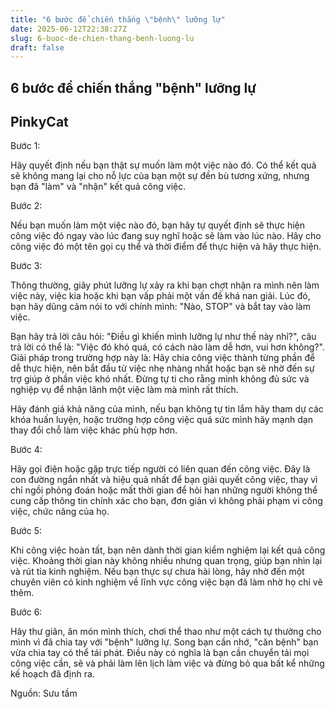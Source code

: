```yaml
---
title: "6 bước để chiến thắng \"bệnh\" lưỡng lự"
date: 2025-06-12T22:38:27Z
slug: 6-buoc-de-chien-thang-benh-luong-lu
draft: false
---
```


## 6 bước để chiến thắng "bệnh" lưỡng lự

## PinkyCat

Bước 1: 
 
Hãy quyết định nếu bạn thật sự muốn làm một việc nào đó. Có thể kết quả sẽ không mang lại cho nỗ lực của bạn một sự đền bù tương xứng, nhưng bạn đã "làm" và "nhận" kết quả công việc. 
 
Bước 2:
 
Nếu bạn muốn làm một việc nào đó, bạn hãy tự quyết định sẽ thực hiện công việc đó ngay vào lúc đang suy nghĩ hoặc sẽ làm vào lúc nào. Hãy cho công việc đó một tên gọi cụ thể và thời điểm để thực hiện và hãy thực hiện. 
 
Bước 3:
 
Thông thường, giây phút lưỡng lự xảy ra khi bạn chợt nhận ra mình nên làm việc này, việc kia hoặc khi bạn vấp phải một vấn đề khá nan giải. Lúc đó, bạn hãy dũng cảm nói to với chính mình: "Nào, STOP" và bắt tay vào làm việc. 
 
Bạn hãy trả lời câu hỏi: "Điều gì khiến mình lưỡng lự như thế này nhỉ?", câu trả lời có thể là: "Việc đó khó quá, có cách nào làm dễ hơn, vui hơn không?". Giải pháp trong trường hợp này là: Hãy chia công việc thành từng phần để dễ thực hiện, nên bắt đầu từ việc nhẹ nhàng nhất hoặc bạn sẽ nhờ đến sự trợ giúp ở phần việc khó nhất. Đừng tự ti cho rằng mình không đủ sức và nghiệp vụ để nhận lãnh một việc làm mà mình rất thích. 
 
Hãy đánh giá khả năng của mình, nếu bạn không tự tin lắm hãy tham dự các khóa huấn luyện, hoặc trường hợp công việc quá sức mình hãy mạnh dạn thay đổi chỗ làm việc khác phù hợp hơn. 
 
Bước 4: 
 
Hãy gọi điện hoặc gặp trực tiếp người có liên quan đến công việc. Đây là con đường ngắn nhất và hiệu quả nhất để bạn giải quyết công việc, thay vì chỉ ngồi phỏng đoán hoặc mất thời gian để hỏi han những người không thể cung cấp thông tin chính xác cho bạn, đơn giản vì không phải phạm vi công việc, chức năng của họ. 
 
Bước 5: 
 
Khi công việc hoàn tất, bạn nên dành thời gian kiểm nghiệm lại kết quả công việc. Khoảng thời gian này không nhiều nhưng quan trọng, giúp bạn nhìn lại và rút tỉa kinh nghiệm. Nếu bạn thực sự chưa hài lòng, hãy nhờ đến một chuyên viên có kinh nghiệm về lĩnh vực công việc bạn đã làm nhờ họ chỉ vẽ thêm. 
 
Bước 6:
 
Hãy thư giãn, ăn món mình thích, chơi thể thao như một cách tự thưởng cho mình vì đã chia tay với "bệnh" lưỡng lự. Song bạn cần nhớ, "căn bệnh" bạn vừa chia tay có thể tái phát. Điều này có nghĩa là bạn cần chuyển tải mọi công việc cần, sẽ và phải làm lên lịch làm việc và đừng bỏ qua bất kể những kế hoạch đã định ra.

Nguồn: Sưu tầm